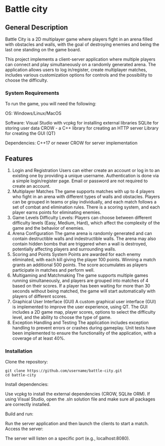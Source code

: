 # Battle city

## General Description
Battle City is a 2D multiplayer game where players fight in an arena filled with obstacles and walls, with the goal of destroying enemies and being the last one standing on the game board. 

This project implements a client-server application where multiple players can connect and play simultaneously on a randomly generated arena. The application allows users to log in/register, create multiplayer matches, includes various customization options for controls and the possibility to choose the difficulty.
### System Requirements
To run the game, you will need the following:

OS: Windows/Linux/MacOS

Software:
Visual Studio with vcpkg for installing external libraries
SQLite for storing user data
CROW - a C++ library for creating an HTTP server
Library for creating the GUI (QT)

Dependencies:
C++17 or newer
CROW for server implementation

## Features
1. Login and Registration
Users can either create an account or log in to an existing one by providing a unique username.
Authentication is done via a simple login/register page. Email or password are not required to create an account.
2. Multiplayer Matches
The game supports matches with up to 4 players who fight in an arena with different types of walls and obstacles.
Players can be grouped in teams or play individually, and each match follows a set of combat and elimination rules.
There is a scoring system, and each player earns points for eliminating enemies.
3. Game Levels
Difficulty Levels: Players can choose between different difficulty levels (Easy, Medium, Hard), which affect the complexity of the game and the behavior of enemies.
4. Arena Configuration
The game arena is randomly generated and can contain destructible walls and indestructible walls.
The arena may also contain hidden bombs that are triggered when a wall is destroyed, potentially affecting players and surrounding walls.
5. Scoring and Points System
Points are awarded for each enemy eliminated, with each kill giving the player 100 points.
Winning a match grants an additional 500 points.
The score accumulates as players participate in matches and perform well.
6. Multigaming and Matchmaking
The game supports multiple games running simultaneously, and players are grouped into matches of 4 based on their scores.
If a player has been waiting for more than 30 seconds without being matched, the game will start automatically with players of different scores.
7. Graphical User Interface (GUI)
A custom graphical user interface (GUI) is implemented to improve the user experience, using QT.
The GUI includes a 2D game map, player scores, options to select the difficulty level, and the ability to choose the type of game.
8. Exception Handling and Testing
The application includes exception handling to prevent errors or crashes during gameplay.
Unit tests have been implemented to ensure the functionality of the application, with a coverage of at least 40%.

### Installation
Clone the repository:
```
git clone https://github.com/username/battle-city.git
cd battle-city
```
Install dependencies:

Use vcpkg to install the external dependencies (CROW, SQLite ORM).
If using Visual Studio, open the .sln solution file and make sure all packages are correctly installed.

Build and run:

Run the server application and then launch the clients to start a match.
Access the server:

The server will listen on a specific port (e.g., localhost:8080).

